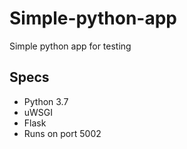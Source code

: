 # Simple-python-app
Simple python app for testing

## Specs

- Python 3.7
- uWSGI
- Flask
- Runs on port 5002